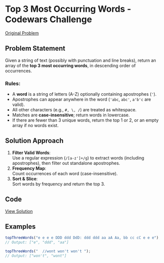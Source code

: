 # Top 3 Most Occurring Words - Codewars Challenge

[Original Problem](https://www.codewars.com/kata/51e056fe544cf36c410000fb)

## Problem Statement

Given a string of text (possibly with punctuation and line breaks), return an array of the **top 3 most occurring words**, in descending order of occurrences.

### Rules:

- A **word** is a string of letters (A-Z) optionally containing apostrophes (`'`).
- Apostrophes can appear anywhere in the word (`'abc`, `abc'`, `a'b'c` are valid).
- All other characters (e.g., `#, \, /`) are treated as whitespace.
- Matches are **case-insensitive**; return words in lowercase.
- If there are fewer than 3 unique words, return the top 1 or 2, or an empty array if no words exist.

## Solution Approach

1. **Filter Valid Words**:  
   Use a regular expression (`/[a-z']+/g`) to extract words (including apostrophes), then filter out standalone apostrophes.
2. **Frequency Map**:  
   Count occurrences of each word (case-insensitive).
3. **Sort & Slice**:  
   Sort words by frequency and return the top 3.

## Code

[View Solution](/Javascript/top_three_words.js)

## Examples

```javascript
topThreeWords("e e e e DDD ddd DdD: ddd ddd aa aA Aa, bb cc cC e e e");
// Output: ["e", "ddd", "aa"]

topThreeWords("  //wont won't won't ");
// Output: ["won't", "wont"]
```
